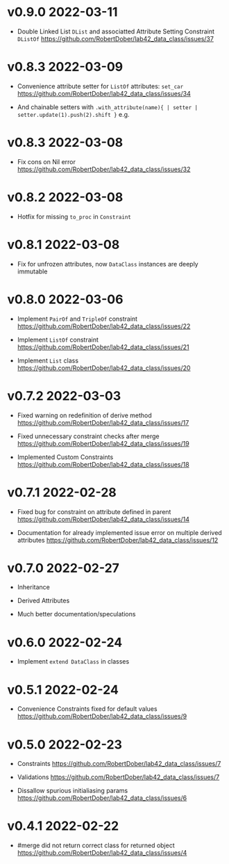 # v0.9.0 2022-03-11

- Double Linked List `DList` and associatted Attribute Setting Constraint
`DListOf` https://github.com/RobertDober/lab42_data_class/issues/37

# v0.8.3 2022-03-09

- Convenience attribute setter for `ListOf` attributes: `set_car` https://github.com/RobertDober/lab42_data_class/issues/34

- And chainable setters with `.with_attribute(name){ | setter | setter.update(1).push(2).shift }` e.g.

# v0.8.3 2022-03-08

- Fix cons on Nil error https://github.com/RobertDober/lab42_data_class/issues/32

# v0.8.2 2022-03-08

- Hotfix for missing `to_proc` in `Constraint`

# v0.8.1 2022-03-08

- Fix for unfrozen attributes, now `DataClass` instances are deeply immutable

# v0.8.0 2022-03-06

- Implement `PairOf` and `TripleOf` constraint  https://github.com/RobertDober/lab42_data_class/issues/22

- Implement `ListOf` constraint  https://github.com/RobertDober/lab42_data_class/issues/21

- Implement `List` class https://github.com/RobertDober/lab42_data_class/issues/20

# v0.7.2 2022-03-03

- Fixed warning on redefinition of derive method https://github.com/RobertDober/lab42_data_class/issues/17

- Fixed unnecessary constraint checks after merge https://github.com/RobertDober/lab42_data_class/issues/19

- Implemented Custom Constraints https://github.com/RobertDober/lab42_data_class/issues/18

# v0.7.1 2022-02-28

- Fixed bug for constraint on attribute defined in parent https://github.com/RobertDober/lab42_data_class/issues/14

- Documentation for already implemented issue error on multiple derived attributes 
  https://github.com/RobertDober/lab42_data_class/issues/12

# v0.7.0 2022-02-27

- Inheritance

- Derived Attributes

- Much better documentation/speculations

# v0.6.0 2022-02-24

- Implement `extend DataClass` in classes

# v0.5.1 2022-02-24

- Convenience Constraints fixed for default values https://github.com/RobertDober/lab42_data_class/issues/9

# v0.5.0 2022-02-23

- Constraints https://github.com/RobertDober/lab42_data_class/issues/7

- Validations https://github.com/RobertDober/lab42_data_class/issues/7

- Dissallow spurious initialiasing params https://github.com/RobertDober/lab42_data_class/issues/6

# v0.4.1 2022-02-22

- #merge did not return correct class for returned object https://github.com/RobertDober/lab42_data_class/issues/4
<!--SPDX-License-Identifier: Apache-2.0-->
